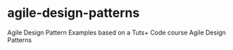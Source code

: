 # agile-design-patterns

Agile Design Pattern Examples based on a Tuts+ Code course Agile Design Patterns
